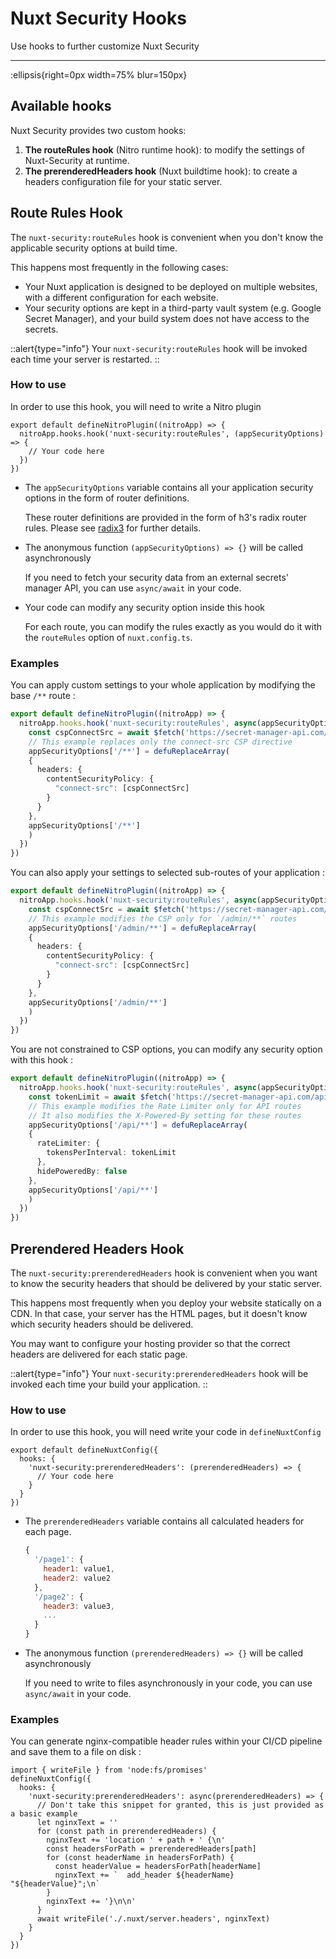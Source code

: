 # Nuxt Security Hooks

Use hooks to further customize Nuxt Security

---

:ellipsis{right=0px width=75% blur=150px}

## Available hooks

Nuxt Security provides two custom hooks:

1. **The routeRules hook** (Nitro runtime hook): to modify the settings of Nuxt-Security at runtime.
2. **The prerenderedHeaders hook** (Nuxt buildtime hook): to create a headers configuration file for your static server.

## Route Rules Hook

The `nuxt-security:routeRules` hook is convenient when you don't know the applicable security options at build time.

This happens most frequently in the following cases:
- Your Nuxt application is designed to be deployed on multiple websites, with a different configuration for each website.
- Your security options are kept in a third-party vault system (e.g. Google Secret Manager), and your build system does not have access to the secrets.

::alert{type="info"}
Your `nuxt-security:routeRules` hook will be invoked each time your server is restarted.
::

### How to use

In order to use this hook, you will need to write a Nitro plugin

```ts{}[/server/plugins/my-plugin.ts]
export default defineNitroPlugin((nitroApp) => {
  nitroApp.hooks.hook('nuxt-security:routeRules', (appSecurityOptions) => {
    // Your code here
  })
})
```

- The `appSecurityOptions` variable contains all your application security options in the form of router definitions.

  These router definitions are provided in the form of h3's radix router rules.
  Please see [radix3](https://github.com/unjs/radix3) for further details.

- The anonymous function `(appSecurityOptions) => {}` will be called asynchronously

  If you need to fetch your security data from an external secrets' manager API, you can use `async/await` in your code.

- Your code can modify any security option inside this hook

  For each route, you can modify the rules exactly as you would do it with the `routeRules` option of `nuxt.config.ts`.


### Examples

You can apply custom settings to your whole application by modifying the base `/**` route :

```ts
export default defineNitroPlugin((nitroApp) => {
  nitroApp.hooks.hook('nuxt-security:routeRules', async(appSecurityOptions) => {
    const cspConnectSrc = await $fetch('https://secret-manager-api.com/api-route')
    // This example replaces only the connect-src CSP directive
    appSecurityOptions['/**'] = defuReplaceArray(
    {
      headers: {
        contentSecurityPolicy: {
          "connect-src": [cspConnectSrc]
        }
      }
    },
    appSecurityOptions['/**']
    )
  })
})
```

You can also apply your settings to selected sub-routes of your application :

```ts
export default defineNitroPlugin((nitroApp) => {
  nitroApp.hooks.hook('nuxt-security:routeRules', async(appSecurityOptions) => {
    const cspConnectSrc = await $fetch('https://secret-manager-api.com/api-route')
    // This example modifies the CSP only for `/admin/**` routes
    appSecurityOptions['/admin/**'] = defuReplaceArray(
    {
      headers: {
        contentSecurityPolicy: {
          "connect-src": [cspConnectSrc]
        }
      }
    },
    appSecurityOptions['/admin/**']
    )
  })
})
```

You are not constrained to CSP options, you can modify any security option with this hook :

```ts
export default defineNitroPlugin((nitroApp) => {
  nitroApp.hooks.hook('nuxt-security:routeRules', async(appSecurityOptions) => {
    const tokenLimit = await $fetch('https://secret-manager-api.com/api-route')
    // This example modifies the Rate Limiter only for API routes
    // It also modifies the X-Powered-By setting for these routes
    appSecurityOptions['/api/**'] = defuReplaceArray(
    {
      rateLimiter: {
        tokensPerInterval: tokenLimit
      },
      hidePoweredBy: false
    },
    appSecurityOptions['/api/**']
    )
  })
})
```

## Prerendered Headers Hook

The `nuxt-security:prerenderedHeaders` hook is convenient when you want to know the security headers that should be delivered by your static server.

This happens most frequently when you deploy your website statically on a CDN. In that case, your server has the HTML pages, but it doesn't know which security headers should be delivered.

You may want to configure your hosting provider so that the correct headers are delivered for each static page.


::alert{type="info"}
Your `nuxt-security:prerenderedHeaders` hook will be invoked each time your build your application.
::

### How to use

In order to use this hook, you will need write your code in `defineNuxtConfig`

```ts{}[nuxt.config.ts]
export default defineNuxtConfig({
  hooks: {
    'nuxt-security:prerenderedHeaders': (prerenderedHeaders) => {
      // Your code here
    }
  }
})
```

- The `prerenderedHeaders` variable contains all calculated headers for each page.

  ```js
  {
    '/page1': {
      header1: value1,
      header2: value2
    },
    '/page2': {
      header3: value3,
      ...
    }
  }
  ```

- The anonymous function `(prerenderedHeaders) => {}` will be called asynchronously

  If you need to write to files asynchronously in your code, you can use `async/await` in your code.


### Examples

You can generate nginx-compatible header rules within your CI/CD pipeline and save them to a file on disk :

```ts{}[nuxt.config.ts]
import { writeFile } from 'node:fs/promises'
defineNuxtConfig({
  hooks: {
    'nuxt-security:prerenderedHeaders': async(prerenderedHeaders) => {
      // Don't take this snippet for granted, this is just provided as a basic example
      let nginxText = ''
      for (const path in prerenderedHeaders) {
        nginxText += 'location ' + path + ' {\n'
        const headersForPath = prerenderedHeaders[path]
        for (const headerName in headersForPath) {
          const headerValue = headersForPath[headerName]
          nginxText += `  add_header ${headerName} "${headerValue}";\n`
        }
        nginxText += '}\n\n'
      }
      await writeFile('./.nuxt/server.headers', nginxText)
    }
  }
})
```
